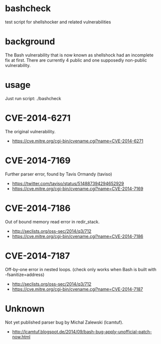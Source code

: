 bashcheck
=========

test script for shellshocker and related vulnerabilities

background
==========

The Bash vulnerability that is now known as shellshock had an incomplete
fix at first. There are currently 4 public and one supposedly non-public
vulnerability.

usage
=====

Just run script:
 ./bashcheck

CVE-2014-6271
=============

The original vulnerability.

* https://cve.mitre.org/cgi-bin/cvename.cgi?name=CVE-2014-6271

CVE-2014-7169
=============

Further parser error, found by Tavis Ormandy (taviso)

* https://twitter.com/taviso/status/514887394294652929
* https://cve.mitre.org/cgi-bin/cvename.cgi?name=CVE-2014-7169

CVE-2014-7186
=============

Out of bound memory read error in redir_stack.

* http://seclists.org/oss-sec/2014/q3/712
* https://cve.mitre.org/cgi-bin/cvename.cgi?name=CVE-2014-7186

CVE-2014-7187
=============

Off-by-one error in nested loops.
(check only works when Bash is built with -fsanitize=address)

* http://seclists.org/oss-sec/2014/q3/712
* https://cve.mitre.org/cgi-bin/cvename.cgi?name=CVE-2014-7187

Unknown
=======

Not yet published parser bug by Michal Zalewski (lcamtuf).

* http://lcamtuf.blogspot.de/2014/09/bash-bug-apply-unofficial-patch-now.html
